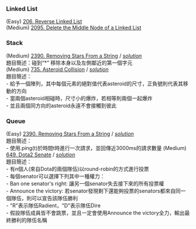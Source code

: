 ### Linked List 
(Easy) [206. Reverse Linked List](./Linked%20List/206_Reverse_Linked_List.java)  
(Medium) [2095. Delete the Middle Node of a Linked List](./Linked%20List/2095.java)  
### Stack
(Medium) [2390. Removing Stars From a String](https://leetcode.com/problems/removing-stars-from-a-string/description/?envType=study-plan-v2&envId=leetcode-75) / [*solution*](./Stack/2390.java)  
    題目簡述：碰到“*” 移除本身以及左側鄰近的第一個字元   
(Medium) [735. Asteroid Collision](https://leetcode.com/problems/asteroid-collision/?envType=study-plan-v2&envId=leetcode-75) / [*solution*](./Stack/735.java)  
    題目簡述：  
        - 給予一個陣列，其中每個元素的絕對值代表asteroid的尺寸，正負號則代表其移動的方向  
        - 當兩個asteroid相碰時，尺寸小的爆炸，若相等則兩個一起爆炸  
        - 並且兩個同方向的asteroid永遠不會接觸到彼此  
### Queue
(Easy) [2390. Removing Stars From a String](https://leetcode.com/problems/number-of-recent-calls/?envType=study-plan-v2&envId=leetcode-75) / [*solution*](./Queue/2390.java)   
    題目簡述：  
        - 使用.ping(t)於時間t時進行一次請求，並回傳近3000ms的請求數量
(Medium) [649. Dota2 Senate](https://leetcode.com/problems/dota2-senate/?envType=study-plan-v2&envId=leetcode-75) 
/ [*solution*](./Queue/649.java)   
    題目簡述：  
        - 有n個人(來自Dota的兩個隊伍)以round-robin的方式進行投票  
        - 每個senator可以選擇下列其中一種權力：  
            - Ban one senator's right: 讓另一個senator失去接下來的所有投票權  
            - Announce the victory: 若senator發現剩下還能夠投票的senators都來自同一個隊伍，則可以宣告該隊伍勝利  
        - "R"表示隊伍Radient，"D"表示隊伍Dire  
        - 假設隊伍成員皆不會跳票，並且一定會使用Announce the victory全力，輸出最終勝利的隊伍名稱

